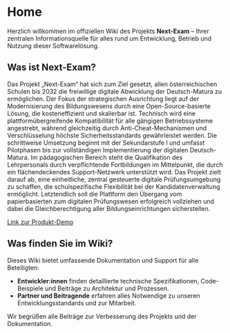 # Home

Herzlich willkommen im offiziellen Wiki des Projekts **Next-Exam** – Ihrer zentralen Informationsquelle für alles rund um Entwicklung, Betrieb und Nutzung dieser Softwarelösung.

## Was ist Next-Exam?

Das Projekt „Next-Exam“ hat sich zum Ziel gesetzt, allen österreichischen Schulen bis 2032 die freiwillige digitale Abwicklung der Deutsch-Matura zu ermöglichen. Der Fokus der strategischen Ausrichtung liegt auf der Modernisierung des Bildungswesens durch eine Open-Source-basierte Lösung, die kosteneffizient und skalierbar ist. Technisch wird eine plattformübergreifende Kompatibilität für alle gängigen Betriebssysteme angestrebt, während gleichzeitig durch Anti-Cheat-Mechanismen und Verschlüsselung höchste Sicherheitsstandards gewährleistet werden. Die schrittweise Umsetzung beginnt mit der Sekundarstufe I und umfasst Pilotphasen bis zur vollständigen Implementierung der digitalen Deutsch-Matura. Im pädagogischen Bereich steht die Qualifikation des Lehrpersonals durch verpflichtende Fortbildungen im Mittelpunkt, die durch ein flächendeckendes Support-Netzwerk unterstützt wird. Das Projekt zielt darauf ab, eine einheitliche, zentral gesteuerte digitale Prüfungsumgebung zu schaffen, die schulspezifische Flexibilität bei der Kandidatenverwaltung ermöglicht. Letztendlich soll die Plattform den Übergang vom papierbasierten zum digitalen Prüfungswesen erfolgreich vollziehen und dabei die Gleichberechtigung aller Bildungseinrichtungen sicherstellen. 

[Link zur Produkt-Demo](https://tube.virtuelle-ph.at/w/noicoddXEKagVa9dFKUs1F)

## Was finden Sie im Wiki?

Dieses Wiki bietet umfassende Dokumentation und Support für alle Beteiligten:

- **Entwickler:innen** finden detaillierte technische Spezifikationen, Code-Beispiele und Beiträge zu Architektur und Prozessen.
- **Partner und Beitragende** erfahren alles Notwendige zu unseren Entwicklungsstandards und zur Mitarbeit.


Wir begrüßen alle Beiträge zur Verbesserung des Projekts und der Dokumentation.
